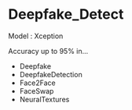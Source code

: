 # Deepfake_Detect

Model : Xception  

Accuracy up to 95% in...
- Deepfake
- DeepfakeDetection
- Face2Face
- FaceSwap
- NeuralTextures
